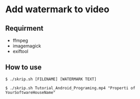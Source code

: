 # Add watermark to video

## Requirment
- ffmpeg
- imagemagick
- exiftool


## How to use
```
$ ./skrip.sh [FILENAME] [WATERMARK TEXT]

$ ./skrip.sh Tutorial_Android_Programing.mp4 "Properti of YourSoftwareHouseName"

```
